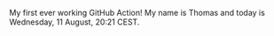 My first ever working GitHub Action!
My name is Thomas and today is Wednesday, 11 August, 20:21 CEST. 
